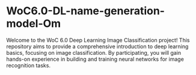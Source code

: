 # WoC6.0-DL-name-generation-model-Om
Welcome to the WoC 6.0 Deep Learning Image Classification project! This repository aims to provide a comprehensive introduction to deep learning basics, focusing on image classification. By participating, you will gain hands-on experience in building and training neural networks for image recognition tasks.
